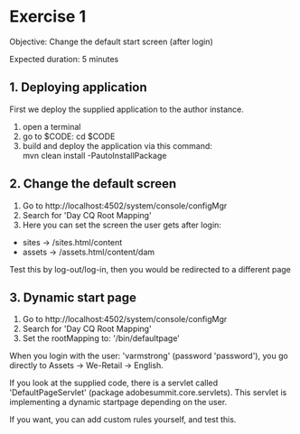 # Exercise 1

Objective: Change the default start screen (after login)

Expected duration: 5 minutes

## 1. Deploying application

First we deploy the supplied application to the author instance.

1. open a terminal
2. go to $CODE: cd $CODE
3. build and deploy the application via this command:  
mvn clean install -PautoInstallPackage


## 2. Change the default screen

1. Go to http://localhost:4502/system/console/configMgr
2. Search for 'Day CQ Root Mapping'
3. Here you can set the screen the user gets after login:
- sites -> /sites.html/content
- assets -> /assets.html/content/dam

Test this by log-out/log-in, then you would be redirected to a different page

## 3. Dynamic start page

1. Go to http://localhost:4502/system/console/configMgr
2. Search for 'Day CQ Root Mapping'
3. Set the rootMapping to: '/bin/defaultpage'

When you login with the user: 'varmstrong' (password 'password'), you go directly to Assets -> We-Retail -> English.

If you look at the supplied code, there is a servlet called 'DefaultPageServlet' (package adobesummit.core.servlets).
This servlet is implementing a dynamic startpage depending on the user.

If you want, you can add custom rules yourself, and test this.
